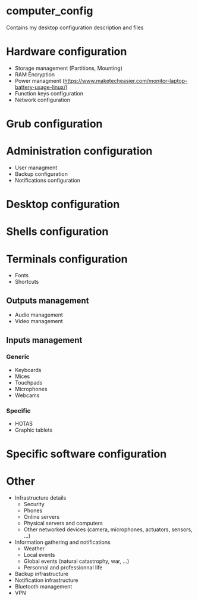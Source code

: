 # computer_config
Contains my desktop configuration description and files


# Hardware configuration
  - Storage management (Partitions, Mounting)
  - RAM Encryption
  - Power managment (https://www.maketecheasier.com/monitor-laptop-battery-usage-linux/)
  - Function keys configuration
  - Network configuration

# Grub configuration

# Administration configuration
  - User managment
  - Backup configuration
  - Notifications configuration

# Desktop configuration


# Shells configuration
# Terminals configuration
  - Fonts
  - Shortcuts
  
## Outputs management
  - Audio management
  - Video management
  
## Inputs management
### Generic
  - Keyboards
  - Mices
  - Touchpads
  - Microphones
  - Webcams
### Specific
  - HOTAS
  - Graphic tablets
  


# Specific software configuration



# Other
  - Infrastructure details
    - Security
    - Phones
    - Online servers
    - Physical servers and computers
    - Other networked devices (camera, microphones, actuators, sensors, ...)
  - Information gathering and notifications
    - Weather
    - Local events
    - Global events (natural catastrophy, war, ...)
    - Personnal and professionnal life
  - Backup infrastructure
  - Notification infrastructure
  - Bluetooth management
  - VPN
